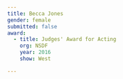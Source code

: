 ```yaml
---
title: Becca Jones
gender: female
submitted: false
award:
  - title: Judges' Award for Acting
    org: NSDF
    year: 2016
    show: West

---
```

